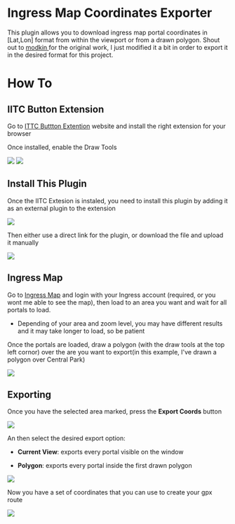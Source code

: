 # Ingress Map Coordinates Exporter

This plugin allows you to download ingress map portal coordinates in [Lat,Lon] format from within the viewport or from a drawn polygon. Shout out to [ modkin ](https://github.com/modkin/Ingress-IITC-Multi-Export) for the original work, I just modified it a bit in order to export it in the desired format for this project.


# How To

## IITC Button Extension
Go to [ITTC Buttton Extention](https://iitc.app/download_desktop.html) website and install the right extension for your browser

Once installed, enable the Draw Tools

![](images/7.png)
![](images/8.png)

## Install This Plugin

Once the IITC Extesion is instaled, you need to install this plugin by adding it as an external plugin to the extension

![](images/1.png)

Then either use a direct link for the plugin, or download the file and upload it manually

![](images/2.png)

## Ingress Map

Go to [Ingress Map](https://intel.ingress.com/intel) and login with your Ingress account (required, or you wont me able to see the map), then load to an area you want and wait for all portals to load. 
* Depending of your area and zoom level, you may have different results and it may take longer to load, so be patient

Once the portals are loaded, draw a polygon (with the draw tools at the top left cornor) over the are you want to export(in this example, I've drawn a polygon over Central Park)


![](images/3.png)


## Exporting

Once you have the selected area marked, press the **Export Coords** button

![](images/4.png)

An then select the desired export option:

* **Current View**: exports every portal visible on the window

* **Polygon**: exports every portal inside the first drawn polygon

![](images/5.PNG)

Now you have a set of coordinates that you can use to create your gpx route

![](images/6.PNG)